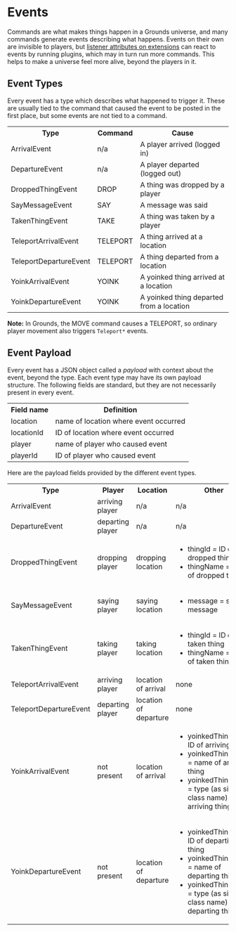 # Events

Commands are what makes things happen in a Grounds universe, and many commands generate events describing what happens. Events on their own are invisible to players, but [listener attributes on extensions](extensions.md) can react to events by running plugins, which may in turn run more commands. This helps to make a universe feel more alive, beyond the players in it.

## Event Types

Every event has a type which describes what happened to trigger it. These are usually tied to the command that caused the event to be posted in the first place, but some events are not tied to a command.

<table>
  <tr><th>Type</th><th>Command</th><th>Cause</th></tr>
  <tr>
    <td>ArrivalEvent</td><td>n/a</td><td>A player arrived (logged in)</td>
  </tr>
  <tr>
    <td>DepartureEvent</td><td>n/a</td><td>A player departed (logged out)</td>
  </tr>
  <tr>
    <td>DroppedThingEvent</td><td>DROP</td><td>A thing was dropped by a player</td>
  </tr>
  <tr>
    <td>SayMessageEvent</td><td>SAY</td><td>A message was said</td>
  </tr>
  <tr>
    <td>TakenThingEvent</td><td>TAKE</td><td>A thing was taken by a player</td>
  </tr>
  <tr>
    <td>TeleportArrivalEvent</td><td>TELEPORT</td><td>A thing arrived at a location</td>
  </tr>
  <tr>
    <td>TeleportDepartureEvent</td><td>TELEPORT</td><td>A thing departed from a location</td>
  </tr>
  <tr>
    <td>YoinkArrivalEvent</td><td>YOINK</td><td>A yoinked thing arrived at a location</td>
  </tr>
  <tr>
    <td>YoinkDepartureEvent</td><td>YOINK</td><td>A yoinked thing departed from a location</td>
  </tr>
</table>

**Note:** In Grounds, the MOVE command causes a TELEPORT, so ordinary player movement also triggers `Teleport*` events.

## Event Payload

Every event has a JSON object called a _payload_ with context about the event, beyond the type. Each event type may have its own payload structure. The following fields are standard, but they are not necessarily present in every event.

<table>
  <tr><th>Field name</th><th>Definition</th></tr>
  <tr>
    <td>location</td><td>name of location where event occurred</td>
  </tr>
  <tr>
    <td>locationId</td><td>ID of location where event occurred</td>
  </tr>
  <tr>
    <td>player</td><td>name of player who caused event</td>
  </tr>
  <tr>
    <td>playerId</td><td>ID of player who caused event</td>
  </tr>
</table>

Here are the payload fields provided by the different event types.

<table>
  <tr><th>Type</th><th>Player</th><th>Location</th><th>Other</th></tr>
  <tr>
    <td>ArrivalEvent</td><td>arriving player</td><td>n/a</td><td>n/a</td>
  </tr>
  <tr>
    <td>DepartureEvent</td><td>departing player</td><td>n/a</td><td>n/a</td>
  </tr>
  <tr>
    <td>DroppedThingEvent</td><td>dropping player</td><td>dropping location</td>
    <td>
      <ul>
        <li>thingId = ID of dropped thing</li>
        <li>thingName = name of dropped thing</li>
      </ul>
    </td>
  </tr>
  <tr>
    <td>SayMessageEvent</td><td>saying player</td><td>saying location</td>
    <td>
      <ul>
        <li>message = said message</li>
      </ul>
    </td>
  </tr>
  <tr>
    <td>TakenThingEvent</td><td>taking player</td><td>taking location</td>
    <td>
      <ul>
        <li>thingId = ID of taken thing</li>
        <li>thingName = name of taken thing</li>
      </ul>
    </td>
  </tr>
  <tr>
    <td>TeleportArrivalEvent</td><td>arriving player</td><td>location of arrival</td><td>none</td>
  </tr>
  <tr>
    <td>TeleportDepartureEvent</td><td>departing player</td><td>location of departure</td><td>none</td>
  </tr>
  <tr>
    <td>YoinkArrivalEvent</td><td>not present</td><td>location of arrival</td>
    <td>
      <ul>
        <li>yoinkedThingId = ID of arriving thing</li>
        <li>yoinkedThingName = name of arriving thing</li>
        <li>yoinkedThingType = type (as simple class name) of arriving thing</li>
      </ul>
    </td>
  </tr>
  <tr>
    <td>YoinkDepartureEvent</td><td>not present</td><td>location of departure</td>
    <td>
      <ul>
        <li>yoinkedThingId = ID of departing thing</li>
        <li>yoinkedThingName = name of departing thing</li>
        <li>yoinkedThingType = type (as simple class name) of departing thing</li>
      </ul>
    </td>
  </tr>
</table>
